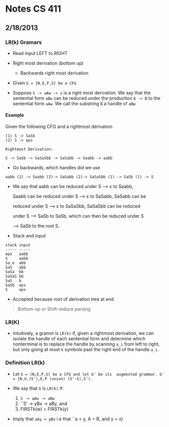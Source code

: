 # Notes CS 411
## 2/18/2013

### LR(k) Gramars
- Read input LEFT to RIGHT 
- Right most derivation (bottom up) 
    - Backwards right most derivation

- Given ``G = {N,E,P,S} be a CFG``

- Suppose  `` S -> aAw -> x `` is a right most derivation. We say that the sentential form ``aBw`` can be reduced under the production ``A -> B`` to the sentential form ``aAw``. We call the substring ``B`` a handle of ``aBw`` 

#### Example

Given the following CFG and a rightmost derivation

```
(1) S -> SaSb
(2) S -> eps

Rightmost Derivation:

S -> SaSb -> SaSaSbb -> SaSabb -> Saabb -> aabb 
```

- Go backwards, which handles did we use

```
aabb (2) -> Saabb (2)-> SaSabb (2)-> SaSaSbb (1) -> SaSb (1) -> S
```

- We say that aabb can be reduced under S –> ε to Saabb, 

   Saabb can be reduced under S –> ε to SaSabb, SaSabb can be 

   reduced under S –> ε to SaSaSbb, SaSaSbb can be reduced 

   under S –> SaSb to SaSb, which can then be reduced under S 

   –> SaSb to the root S.

- Stack and input

```
stack input
----- -----
eps   aabb
S     aabb
Sa_e  abb
SaS   abb
SaSa  bb
SaSaS bb
SaS   b
SaSb  eps 
S     eps
```

- Accepted because root of derivation tree at end 

> Bottom-up or Shift-reduce parsing

### LR(K) 

- Intuitively, a gramm is ``LR(k)`` if, given a rightmost derivation, we can isolate the handle of each sentential form and determine which nonterminal is to replace the handle by scanning ``a_i`` from left to right, but only going at most ``k`` symbols past the right end of the handle ``a_i``. 


### Definition LR(k)

- Let ``G = (N,E,P,S) be a CFG and let G' be its  augmented grammar. G' = {N,U,(S'),E,P (union) (S'-S),S').``

- We say that ``G`` is ``LR(k)`` if:
    1. ``S -> aAw -> aBw``
    2. ``S' -> yBx -> aBy, and
    3. FIRSTk(w) = FIRSTk(y)

- Imply that ``aAy = yBx`` i.e that ``a = y, A = B, and y = x) 

